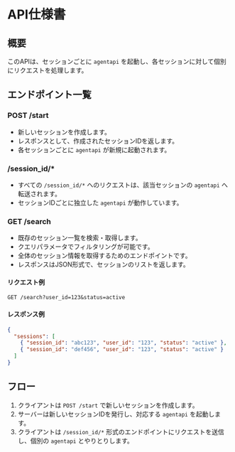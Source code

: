# API仕様書

## 概要
このAPIは、セッションごとに `agentapi` を起動し、各セッションに対して個別にリクエストを処理します。

## エンドポイント一覧

### POST /start
- 新しいセッションを作成します。
- レスポンスとして、作成されたセッションIDを返します。
- 各セッションごとに `agentapi` が新規に起動されます。

### /session_id/*
- すべての `/session_id/*` へのリクエストは、該当セッションの `agentapi` へ転送されます。
- セッションIDごとに独立した `agentapi` が動作しています。

### GET /search
- 既存のセッション一覧を検索・取得します。
- クエリパラメータでフィルタリングが可能です。
- 全体のセッション情報を取得するためのエンドポイントです。
- レスポンスはJSON形式で、セッションのリストを返します。

#### リクエスト例
```
GET /search?user_id=123&status=active
```

#### レスポンス例
```json
{
  "sessions": [
    { "session_id": "abc123", "user_id": "123", "status": "active" },
    { "session_id": "def456", "user_id": "123", "status": "active" }
  ]
}
```

## フロー
1. クライアントは `POST /start` で新しいセッションを作成します。
2. サーバーは新しいセッションIDを発行し、対応する `agentapi` を起動します。
3. クライアントは `/session_id/*` 形式のエンドポイントにリクエストを送信し、個別の `agentapi` とやりとりします。
